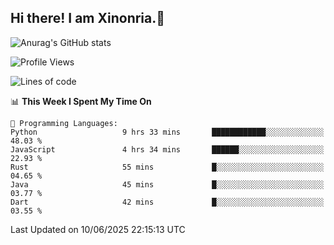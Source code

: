 ## Hi there! I am Xinonria.👋

![Anurag's GitHub stats](https://status-git-main-xinonrias-projects-f26540e3.vercel.app/api?username=xinonria&hide=stars,issues)

<!--START_SECTION:waka-->
![Profile Views](http://img.shields.io/badge/Profile%20Views-0-blue)

![Lines of code](https://img.shields.io/badge/From%20Hello%20World%20I%27ve%20Written-3.4%20million%20lines%20of%20code-blue)

📊 **This Week I Spent My Time On** 

```text
💬 Programming Languages: 
Python                   9 hrs 33 mins       ████████████░░░░░░░░░░░░░   48.03 % 
JavaScript               4 hrs 34 mins       ██████░░░░░░░░░░░░░░░░░░░   22.93 % 
Rust                     55 mins             █░░░░░░░░░░░░░░░░░░░░░░░░   04.65 % 
Java                     45 mins             █░░░░░░░░░░░░░░░░░░░░░░░░   03.77 % 
Dart                     42 mins             █░░░░░░░░░░░░░░░░░░░░░░░░   03.55 % 
```


 Last Updated on 10/06/2025 22:15:13 UTC
<!--END_SECTION:waka-->

<!--
**xinonria/xinonria** is a ✨ _special_ ✨ repository because its `README.md` (this file) appears on your GitHub profile.

Here are some ideas to get you started:

- 🔭 I’m currently working on ...
- 🌱 I’m currently learning ...
- 👯 I’m looking to collaborate on ...
- 🤔 I’m looking for help with ...
- 💬 Ask me about ...
- 📫 How to reach me: ...
- 😄 Pronouns: ...
- ⚡ Fun fact: ...
-->

